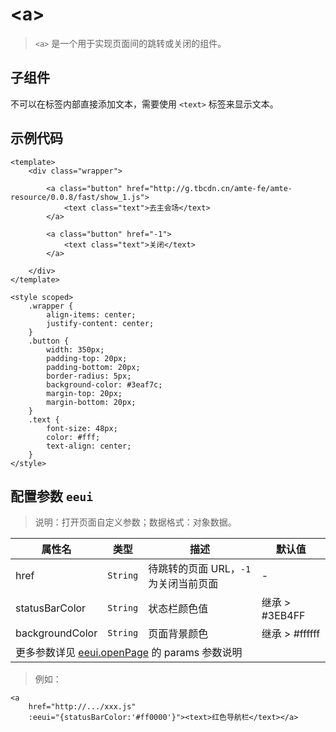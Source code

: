 # &lt;a&gt;

> `<a>` 是一个用于实现页面间的跳转或关闭的组件。

## 子组件

不可以在标签内部直接添加文本，需要使用 `<text>` 标签来显示文本。

## 示例代码

```vue
<template>
    <div class="wrapper">

        <a class="button" href="http://g.tbcdn.cn/amte-fe/amte-resource/0.0.8/fast/show_1.js">
            <text class="text">去主会场</text>
        </a>

        <a class="button" href="-1">
            <text class="text">关闭</text>
        </a>

    </div>
</template>

<style scoped>
    .wrapper {
        align-items: center;
        justify-content: center;
    }
    .button {
        width: 350px;
        padding-top: 20px;
        padding-bottom: 20px;
        border-radius: 5px;
        background-color: #3eaf7c;
        margin-top: 20px;
        margin-bottom: 20px;
    }
    .text {
        font-size: 48px;
        color: #fff;
        text-align: center;
    }
</style>
```


## 配置参数 `eeui`

>说明：打开页面自定义参数；数据格式：对象数据。

<table>
    <thead>
    <tr>
        <th>属性名</th>
        <th>类型</th>
        <th>描述</th>
        <th>默认值</th>
    </tr>
    </thead>
    <tbody>
    <tr>
        <td>href</td>
        <td><code>String</code></td>
        <td>待跳转的页面 URL，<code>-1</code>为关闭当前页面</td>
        <td>-</td>
    </tr>
    <tr>
        <td>statusBarColor</td>
        <td><code>String</code></td>
        <td>状态栏颜色值</td>
        <td>继承 &gt; #3EB4FF</td>
    </tr>
    <tr>
        <td>backgroundColor</td>
        <td><code>String</code></td>
        <td>页面背景颜色</td>
        <td>继承 &gt; #ffffff</td>
    </tr>
    <tr>
        <td colspan="4">更多参数详见 <a href="/module/newPage.html#eeuiopenpage" class="" data-ss1554876888="1">eeui.openPage</a> 的 params 参数说明</td>
    </tr>
    </tbody>
</table>

> 例如：

```vue
<a 
    href="http://.../xxx.js"
    :eeui="{statusBarColor:'#ff0000'}"><text>红色导航栏</text></a>
```


